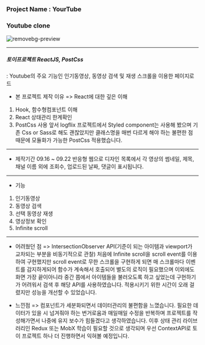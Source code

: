 ### Project Name : YourTube

### Youtube clone

![removebg-preview](https://user-images.githubusercontent.com/78192018/134353583-c29e3dec-41a6-44ed-a42c-8dd29576e081.png)

---

##### 토이프로젝트 ReactJS, PostCss

: Youtube의 주요 기능인 인기동영상, 동영상 검색 및 재생 스크롤을 이용한 페이지로드

- 본 프로젝트 제작 이유
  => React에 대한 깊은 이해

1. Hook, 함수형컴포넌트 이해
2. React 상태관리 한계확인
3. PostCss 사용
   앞서 logflix 프로젝트에서 Styled component는 사용해 봤으며 기존 Css or Sass로 해도 괜찮았지만 클래스명을 매번 다르게 해야 하는 불편한 점 때문에 모듈화가 가능한 PostCss 적용했습니다.

---

- 제작기간
  09.16 ~ 09.22
  반응형 웹으로 디자인
  목록에서 각 영상의 썸네일, 제목, 채널 이름 외에 조회수, 업로드된 날짜, 댓글이 표시됩니다.

---

- 기능

1. 인기동영상
2. 동영상 검색
3. 선택 동영상 재생
4. 영상정보 확인
5. Infinite scroll

---

- 어려웠던 점
=>
IntersectionObserver API(기준이 되는 아이템과 viewport가 교차되는 부분을 비동기적으로 관찰)
처음에 Infinite scroll을 scroll event를 이용하여 구현했지만 scroll event로 무한 스크롤을 구현하게 되면 매 스크롤마다 이벤트를 감지하게되어 함수가 계속해서 호출되어 별도의 로직이 필요했으며 이외에도 화면 가장 끝이아니라 중간 쯤에서 아이템들을 불러오도록 하고 싶었는데 구현하기가 어려워서 검색 후 해당 API를 사용하였습니다. 적용시키기 위한 시간이 오래 걸렸지만 성능을 개선할 수 있었습니다.

- 느낀점
=>
컴포넌트가 세분화되면서 데이터관리의 불편함을 느꼈습니다. 필요한 데이터가 있을 시 넘겨줘야 하는 번거로움과 매일매일 수정을 반복하며 프로젝트를 작성해가면서 나중에 유지 보수가 힘들겠다고 생각하였습니다. 이후 상태 관리 라이브러리인 Redux 또는 MobX 학습이 필요할 것으로 생각되며 우선 ContextAPI로 토이 프로젝트 하나 더 진행하면서 익혀볼 예정입니다.

